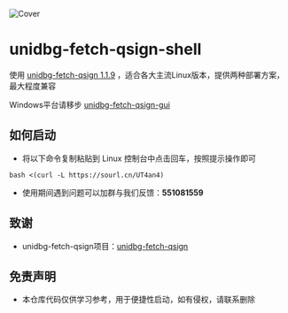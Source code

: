
![Cover](https://github.com/CikeyQi/unidbg-fetch-qsign-shell/assets/61369914/d6f08c4e-0788-41f8-8b70-32ed490cb56b)

# unidbg-fetch-qsign-shell

使用 [unidbg-fetch-qsign 1.1.9](https://github.com/fuqiuluo/unidbg-fetch-qsign/releases/tag/1.1.9) ，适合各大主流Linux版本，提供两种部署方案，最大程度兼容

Windows平台请移步 [unidbg-fetch-qsign-gui](https://github.com/CikeyQi/unidbg-fetch-qsign-gui) <br>

</div>

## 如何启动

- 将以下命令复制粘贴到 Linux 控制台中点击回车，按照提示操作即可

``` shell
bash <(curl -L https://sourl.cn/UT4an4)
```

- 使用期间遇到问题可以加群与我们反馈：**551081559**

## 致谢

- unidbg-fetch-qsign项目：[unidbg-fetch-qsign](https://github.com/fuqiuluo/unidbg-fetch-qsign)

## 免责声明

- 本仓库代码仅供学习参考，用于便捷性启动，如有侵权，请联系删除
